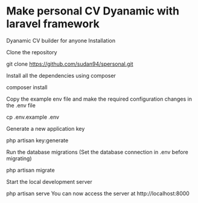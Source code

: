 # Make personal CV Dyanamic with laravel framework
Dyanamic CV builder for anyone
Installation

Clone the repository

git clone https://github.com/sudan94/spersonal.git

Install all the dependencies using composer

composer install

Copy the example env file and make the required configuration changes in the .env file

cp .env.example .env

Generate a new application key

php artisan key:generate

Run the database migrations (Set the database connection in .env before migrating)

php artisan migrate

Start the local development server

php artisan serve
You can now access the server at http://localhost:8000
